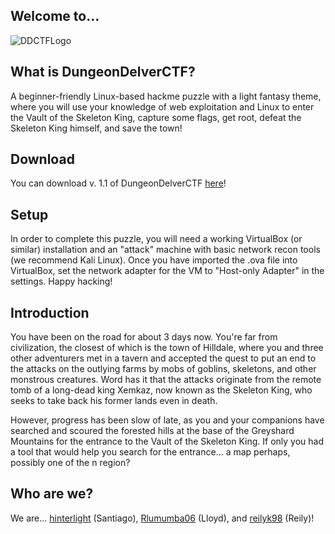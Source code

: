 ## Welcome to...
![DDCTFLogo](https://user-images.githubusercontent.com/68036270/105443719-03fd8a80-5c32-11eb-89fd-5767bf3f56c9.png)

## What is DungeonDelverCTF?
A beginner-friendly Linux-based hackme puzzle with a light fantasy theme, where you will use your knowledge of web exploitation and Linux to enter the Vault of the Skeleton King, capture some flags, get root, defeat the Skeleton King himself, and save the town!

## Download
You can download v. 1.1 of DungeonDelverCTF [here](https://drive.google.com/file/d/17VGfTrA4YFOpHLq9IOvUhli1O8sHylF1/view?usp=sharing)!

## Setup

In order to complete this puzzle, you will need a working VirtualBox (or similar) installation and an "attack" machine with basic network recon tools (we recommend Kali Linux).  Once you have imported the .ova file into VirtualBox, set the network adapter for the VM to "Host-only Adapter" in the settings.  Happy hacking!

## Introduction

You have been on the road for about 3 days now.  You're far from civilization, the closest of which is the town of Hilldale, where you and three other adventurers met in a tavern and accepted the quest to put an end to the attacks on the outlying farms by mobs of goblins, skeletons, and other monstrous creatures.  Word has it that the attacks originate from the remote tomb of a long-dead king Xemkaz, now known as the Skeleton King, who seeks to take back his former lands even in death.  

However, progress has been slow of late, as you and your companions have searched and scoured the forested hills at the base of the Greyshard Mountains for the entrance to the Vault of the Skeleton King.  If only you had a tool that would help you search for the entrance… a map perhaps, possibly one of the n region?

## Who are we?

We are... [hinterlight](https://github.com/hinterlight) (Santiago), [Rlumumba06](https://github.com/rlumumba06) (Lloyd), and [reilyk98](https://github.com/reilyk98) (Reily)!
